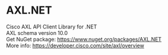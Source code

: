 # AXL.NET
Cisco AXL API Client Library for .NET  
AXL schema version 10.0  
Get NuGet package: https://www.nuget.org/packages/AXL.NET  
More info: https://developer.cisco.com/site/axl/overview
